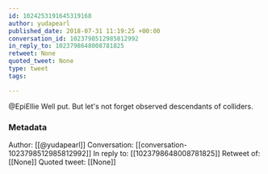 ```yaml
---
id: 1024253191645319168
author: yudapearl
published_date: 2018-07-31 11:19:25 +00:00
conversation_id: 1023798512985812992
in_reply_to: 1023798648008781825
retweet: None
quoted_tweet: None
type: tweet
tags:

---
```


@EpiEllie Well put. But let's  not forget observed descendants of
colliders.

### Metadata

Author: [[@yudapearl]]
Conversation: [[conversation-1023798512985812992]]
In reply to: [[1023798648008781825]]
Retweet of: [[None]]
Quoted tweet: [[None]]
